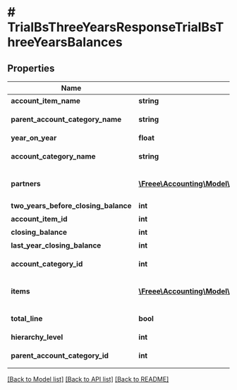 # # TrialBsThreeYearsResponseTrialBsThreeYearsBalances

## Properties

Name | Type | Description | Notes
------------ | ------------- | ------------- | -------------
**account_item_name** | **string** | 勘定科目名(勘定科目の時のみ含まれる) | [optional] 
**parent_account_category_name** | **string** | 上位勘定科目カテゴリー名(上層が存在する場合含まれる) | [optional] 
**year_on_year** | **float** | 前年比 | [optional] 
**account_category_name** | **string** | 勘定科目カテゴリー名(勘定科目カテゴリーの時のみ含まれる) | [optional] 
**partners** | [**\Freee\Accounting\Model\TrialBsThreeYearsResponseTrialBsThreeYearsPartners[]**](TrialBsThreeYearsResponseTrialBsThreeYearsPartners.md) | breakdown_display_type:partner, account_item_display_type:account_item指定時のみ含まれる | [optional] 
**two_years_before_closing_balance** | **int** | 前々年度期末残高 | [optional] 
**account_item_id** | **int** | 勘定科目ID(勘定科目の時のみ含まれる) | [optional] 
**closing_balance** | **int** | 期末残高 | [optional] 
**last_year_closing_balance** | **int** | 前年度期末残高 | [optional] 
**account_category_id** | **int** | 勘定科目カテゴリーID(勘定科目カテゴリーの時のみ含まれる) | [optional] 
**items** | [**\Freee\Accounting\Model\TrialBsThreeYearsResponseTrialBsThreeYearsItems[]**](TrialBsThreeYearsResponseTrialBsThreeYearsItems.md) | breakdown_display_type:item, account_item_display_type:account_item指定時のみ含まれる | [optional] 
**total_line** | **bool** | 合計行(勘定科目カテゴリー名の時のみ含まれる) | [optional] 
**hierarchy_level** | **int** | 階層レベル | [optional] 
**parent_account_category_id** | **int** | 上位科目カテゴリーID(上層が存在する場合含まれる) | [optional] 

[[Back to Model list]](../../README.md#documentation-for-models) [[Back to API list]](../../README.md#documentation-for-api-endpoints) [[Back to README]](../../README.md)



